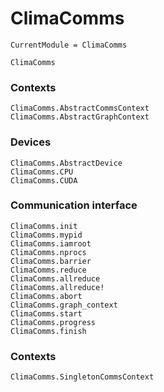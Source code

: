 # ClimaComms

```@meta
CurrentModule = ClimaComms
```

```@docs
ClimaComms
```

### Contexts
```@docs
ClimaComms.AbstractCommsContext
ClimaComms.AbstractGraphContext
```

### Devices
```@docs
ClimaComms.AbstractDevice
ClimaComms.CPU
ClimaComms.CUDA
```

### Communication interface
```@docs
ClimaComms.init
ClimaComms.mypid
ClimaComms.iamroot
ClimaComms.nprocs
ClimaComms.barrier
ClimaComms.reduce
ClimaComms.allreduce
ClimaComms.allreduce!
ClimaComms.abort
ClimaComms.graph_context
ClimaComms.start
ClimaComms.progress
ClimaComms.finish
```

### Contexts

```@docs
ClimaComms.SingletonCommsContext
```
